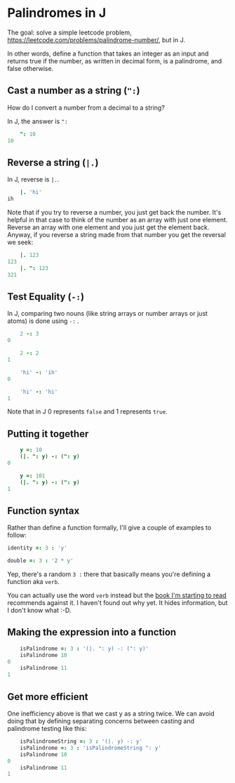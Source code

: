 # Palindromes in J

The goal: solve a simple leetcode problem, <https://leetcode.com/problems/palindrome-number/>, but in J.

In other words, define a function that takes an integer as an input and returns true if the number, as written in decimal form, is a palindrome, and false otherwise.

## Cast a number as a string (`":`)

How do I convert a number from a decimal to a string?

In J, the answer is `":`

```j
    ": 10
10
```

## Reverse a string (`|.`)

In J, reverse is `|.`.

```j
    |. 'hi'
ih
```

Note that if you try to reverse a number, you just get back the number.
It's helpful in that case to think of the number as an array with just one element.
Reverse an array with one element and you just get the element back.
Anyway, if you reverse a string made from that number you get the reversal we seek:

```j
    |. 123
123
    |. ": 123
321
```

## Test Equality (`-:`)

In J, comparing two nouns (like string arrays or number arrays or just atoms) is done using `-:` .

```j
    2 -: 3
0

    2 -: 2
1

    'hi' -: 'ih'
0

    'hi' -: 'hi'
1
```

Note that in J 0 represents `false` and 1 represents `true`.

## Putting it together

```j
    y =: 10
    (|. ": y) -: (": y)
0

    y =: 101
    (|. ": y) -: (": y)
1
```

## Function syntax

Rather than define a function formally, I'll give a couple of examples to follow:

```j
identity =: 3 : 'y'
```

```j
double =: 3 : '2 * y'
```

Yep, there's a random `3 :` there that basically means you're defining a function aka `verb`.

You can actually use the word `verb` instead but the [book I'm starting to read](https://www.jsoftware.com/help/learning/contents.htm) recommends against it.  I haven't found out why yet.  It hides information, but I don't know what :-D.

## Making the expression into a function

```j
    isPalindrome =: 3 : '(|. ": y) -: (": y)'
    isPalindrome 10
0
    isPalindrome 11
1
```

## Get more efficient

One inefficiency above is that we cast y as a string twice.
We can avoid doing that by defining separating concerns between casting and palindrome testing like this:

```j
    isPalindromeString =: 3 : '(|. y) -: y'
    isPalindrome =: 3 : 'isPalindromeString ": y'
    isPalindrome 10
0
    isPalindrome 11
1
```
